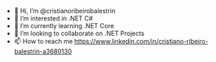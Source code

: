 - 👋 Hi, I’m @cristianoribeirobalestrin
- 👀 I’m interested in .NET C#
- 🌱 I’m currently learning .NET Core
- 💞️ I’m looking to collaborate on .NET Projects
- 📫 How to reach me https://www.linkedin.com/in/cristiano-ribeiro-balestrin-a3680130

<!---
cristianoribeirobalestrin/cristianoribeirobalestrin is a ✨ special ✨ repository because its `README.md` (this file) appears on your GitHub profile.
You can click the Preview link to take a look at your changes.
--->
